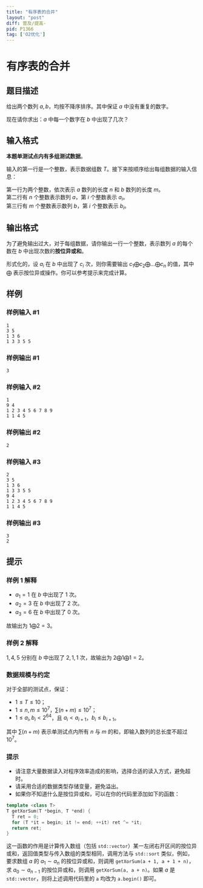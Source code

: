 ```yaml
---
title: "有序表的合并"
layout: "post"
diff: 普及/提高-
pid: P1366
tag: ['O2优化']
---
```

# 有序表的合并
## 题目描述

给出两个数列 $a, b$，均按不降序排序。其中保证 $a$ 中没有重复的数字。

现在请你求出：$a$ 中每一个数字在 $b$ 中出现了几次？
## 输入格式

**本题单测试点内有多组测试数据**。

输入的第一行是一个整数，表示数据组数 $T$。接下来按顺序给出每组数据的输入信息：

第一行为两个整数，依次表示 $a$ 数列的长度 $n$ 和 $b$ 数列的长度 $m$。  
第二行有 $n$ 个整数表示数列 $a$，第 $i$ 个整数表示 $a_i$。  
第三行有 $m$ 个整数表示数列 $b$，第 $i$ 个整数表示 $b_i$。
## 输出格式

为了避免输出过大，对于每组数据，请你输出一行一个整数，表示数列 $a$ 的每个数在 $b$ 中出现次数的**按位异或和**。

形式化的，设 $a_i$ 在 $b$ 中出现了 $c_i$ 次，则你需要输出 $c_1 \bigoplus c_2 \bigoplus \dots \bigoplus c_n$ 的值，其中 $\bigoplus$ 表示按位异或操作。你可以参考提示来完成计算。
## 样例

### 样例输入 #1
```
1
3 5
1 3 6
1 3 3 5 5
```
### 样例输出 #1
```
3
```
### 样例输入 #2
```
1
9 4
1 2 3 4 5 6 7 8 9
1 1 4 5
```
### 样例输出 #2
```
2
```
### 样例输入 #3
```
2
3 5
1 3 6
1 3 3 5 5
9 4
1 2 3 4 5 6 7 8 9
1 1 4 5
```
### 样例输出 #3
```
3
2
```
## 提示

### 样例 1 解释

- $a_1 = 1$ 在 $b$ 中出现了 $1$ 次。
- $a_2 = 3$ 在 $b$ 中出现了 $2$ 次。
- $a_3 = 6$ 在 $b$ 中出现了 $0$ 次。

故输出为 $1 \bigoplus 2 = 3$。

### 样例 2 解释

$1, 4, 5$ 分别在 $b$ 中出现了 $2, 1, 1$ 次，故输出为 $2 \bigoplus 1 \bigoplus 1 = 2$。

### 数据规模与约定

对于全部的测试点，保证：
- $1 \leq T \leq 10$；
- $1 \leq n, m \leq 10^7$，$\sum (n + m) \leq  10^7$；
- $1 \leq a_i, b_i < 2^{64}$，且 $a_i < a_{i + 1}$，$b_i \leq b_{i + 1}$。

其中 $\sum (n+m)$ 表示单测试点内所有 $n$ 与 $m$ 的和，即输入数列的总长度不超过 $10^7$。

### 提示

- 请注意大量数据读入对程序效率造成的影响，选择合适的读入方式，避免超时。
- 请采用合适的数据类型存储变量，避免溢出。
- 如果你不知道什么是按位异或和，可以在你的代码里添加如下的函数：

```cpp
template <class T>
T getXorSum(T *begin, T *end) {
  T ret = 0;
  for (T *it = begin; it != end; ++it) ret ^= *it;
  return ret;
}
```
这一函数的作用是计算传入数组（包括 `std::vector`）某一左闭右开区间的按位异或和，返回值类型与传入数组的类型相同，调用方法与 `std::sort` 类似，例如，要求数组 $a$ 的 $a_1 \sim a_n$ 的按位异或和，则调用 `getXorSum(a + 1, a + 1 + n)`，求 $a_0 \sim a_{n - 1}$ 的按位异或和，则调用 `getXorSum(a, a + n)`。如果 $a$ 是 `std::vector`，则将上述调用代码里的 `a` 均改为 `a.begin()` 即可。

